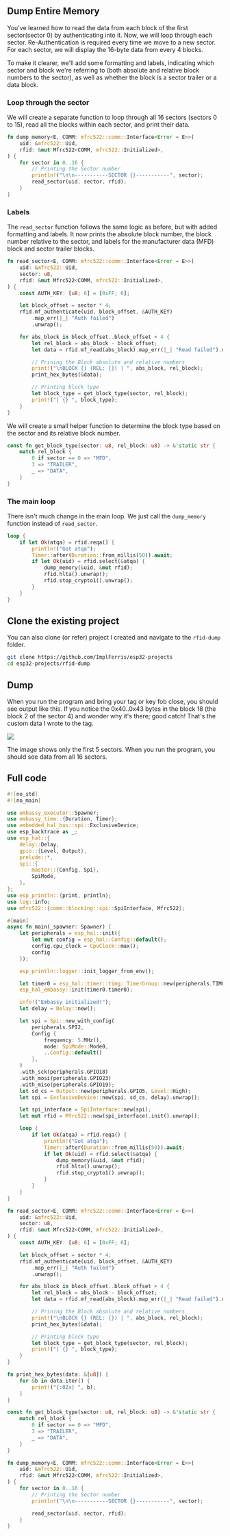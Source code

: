 ## Dump Entire Memory

You've learned how to read the data from each block of the first sector(sector 0) by authenticating into it. Now, we will loop through each sector. Re-Authentication is required every time we move to a new sector. For each sector, we will display the 16-byte data from every 4 blocks.

To make it clearer, we'll add some formatting and labels, indicating which sector and block we're referring to (both absolute and relative block numbers to the sector), as well as whether the block is a sector trailer or a data block.


### Loop through the sector

We will create a separate function to loop through all 16 sectors (sectors 0 to 15), read all the blocks within each sector, and print their data.
 
```rust
fn dump_memory<E, COMM: mfrc522::comm::Interface<Error = E>>(
    uid: &mfrc522::Uid,
    rfid: &mut Mfrc522<COMM, mfrc522::Initialized>,
) {
    for sector in 0..16 {
        // Printing the Sector number
        println!("\n\n-----------SECTOR {}-----------", sector);
        read_sector(uid, sector, rfid);
    }
}
```

### Labels

The `read_sector` function follows the same logic as before, but with added formatting and labels. It now prints the absolute block number, the block number relative to the sector, and labels for the manufacturer data (MFD) block and sector trailer blocks.

```rust
fn read_sector<E, COMM: mfrc522::comm::Interface<Error = E>>(
    uid: &mfrc522::Uid,
    sector: u8,
    rfid: &mut Mfrc522<COMM, mfrc522::Initialized>,
) {
    const AUTH_KEY: [u8; 6] = [0xFF; 6];

    let block_offset = sector * 4;
    rfid.mf_authenticate(uid, block_offset, &AUTH_KEY)
        .map_err(|_| "Auth failed")
        .unwrap();

    for abs_block in block_offset..block_offset + 4 {
        let rel_block = abs_block - block_offset;
        let data = rfid.mf_read(abs_block).map_err(|_| "Read failed").unwrap();

        // Prining the Block absolute and relative numbers
        print!("\nBLOCK {} (REL: {}) | ", abs_block, rel_block);
        print_hex_bytes(&data);

        // Printing block type
        let block_type = get_block_type(sector, rel_block);
        print!("| {} ", block_type);
    }
}
```

We will create a small helper function to determine the block type based on the sector and its relative block number.
```rust
const fn get_block_type(sector: u8, rel_block: u8) -> &'static str {
    match rel_block {
        0 if sector == 0 => "MFD",
        3 => "TRAILER",
        _ => "DATA",
    }
}
```

### The main loop 
There isn't much change in the main loop. We just call the `dump_memory` function instead of `read_sector`.

```rust
loop {
    if let Ok(atqa) = rfid.reqa() {
        println!("Got atqa");
        Timer::after(Duration::from_millis(50)).await;
        if let Ok(uid) = rfid.select(&atqa) {
            dump_memory(&uid, &mut rfid);
            rfid.hlta().unwrap();
            rfid.stop_crypto1().unwrap();
        }
    }
}
```


## Clone the existing project
You can also clone (or refer) project I created and navigate to the `rfid-dump` folder.

```sh
git clone https://github.com/ImplFerris/esp32-projects
cd esp32-projects/rfid-dump
```


## Dump
When you run the program and bring your tag or key fob close, you should see output like this. If you notice the 0x40..0x43 bytes in the block 18 (the block 2 of the sector 4) and wonder why it's there; good catch! That's the custom data I wrote to the tag.

<img style="display: block; margin: auto;" src="./images/rfid-dump.png"/>

The image shows only the first 5 sectors. When you run the program, you should see data from all 16 sectors.

## Full code
```rust
#![no_std]
#![no_main]

use embassy_executor::Spawner;
use embassy_time::{Duration, Timer};
use embedded_hal_bus::spi::ExclusiveDevice;
use esp_backtrace as _;
use esp_hal::{
    delay::Delay,
    gpio::{Level, Output},
    prelude::*,
    spi::{
        master::{Config, Spi},
        SpiMode,
    },
};
use esp_println::{print, println};
use log::info;
use mfrc522::{comm::blocking::spi::SpiInterface, Mfrc522};

#[main]
async fn main(_spawner: Spawner) {
    let peripherals = esp_hal::init({
        let mut config = esp_hal::Config::default();
        config.cpu_clock = CpuClock::max();
        config
    });

    esp_println::logger::init_logger_from_env();

    let timer0 = esp_hal::timer::timg::TimerGroup::new(peripherals.TIMG1);
    esp_hal_embassy::init(timer0.timer0);

    info!("Embassy initialized!");
    let delay = Delay::new();

    let spi = Spi::new_with_config(
        peripherals.SPI2,
        Config {
            frequency: 5.MHz(),
            mode: SpiMode::Mode0,
            ..Config::default()
        },
    )
    .with_sck(peripherals.GPIO18)
    .with_mosi(peripherals.GPIO23)
    .with_miso(peripherals.GPIO19);
    let sd_cs = Output::new(peripherals.GPIO5, Level::High);
    let spi = ExclusiveDevice::new(spi, sd_cs, delay).unwrap();

    let spi_interface = SpiInterface::new(spi);
    let mut rfid = Mfrc522::new(spi_interface).init().unwrap();

    loop {
        if let Ok(atqa) = rfid.reqa() {
            println!("Got atqa");
            Timer::after(Duration::from_millis(50)).await;
            if let Ok(uid) = rfid.select(&atqa) {
                dump_memory(&uid, &mut rfid);
                rfid.hlta().unwrap();
                rfid.stop_crypto1().unwrap();
            }
        }
    }
}

fn read_sector<E, COMM: mfrc522::comm::Interface<Error = E>>(
    uid: &mfrc522::Uid,
    sector: u8,
    rfid: &mut Mfrc522<COMM, mfrc522::Initialized>,
) {
    const AUTH_KEY: [u8; 6] = [0xFF; 6];

    let block_offset = sector * 4;
    rfid.mf_authenticate(uid, block_offset, &AUTH_KEY)
        .map_err(|_| "Auth failed")
        .unwrap();

    for abs_block in block_offset..block_offset + 4 {
        let rel_block = abs_block - block_offset;
        let data = rfid.mf_read(abs_block).map_err(|_| "Read failed").unwrap();

        // Prining the Block absolute and relative numbers
        print!("\nBLOCK {} (REL: {}) | ", abs_block, rel_block);
        print_hex_bytes(&data);

        // Printing block type
        let block_type = get_block_type(sector, rel_block);
        print!("| {} ", block_type);
    }
}

fn print_hex_bytes(data: &[u8]) {
    for &b in data.iter() {
        print!("{:02x} ", b);
    }
}

const fn get_block_type(sector: u8, rel_block: u8) -> &'static str {
    match rel_block {
        0 if sector == 0 => "MFD",
        3 => "TRAILER",
        _ => "DATA",
    }
}

fn dump_memory<E, COMM: mfrc522::comm::Interface<Error = E>>(
    uid: &mfrc522::Uid,
    rfid: &mut Mfrc522<COMM, mfrc522::Initialized>,
) {
    for sector in 0..16 {
        // Printing the Sector number
        println!("\n\n-----------SECTOR {}-----------", sector);

        read_sector(uid, sector, rfid);
    }
}
```
